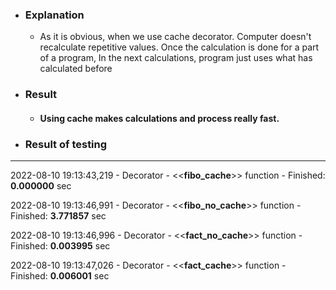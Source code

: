 + ### Explanation
  - As it is obvious, when we use cache decorator. 
  Computer doesn't recalculate repetitive values. 
  Once the calculation is done for a part of a program, 
  In the next calculations, program just uses what has calculated before
+ ### Result
  - #### Using cache makes calculations and process really fast.



+ ### Result of testing

---
2022-08-10 19:13:43,219 - Decorator - <<__fibo_cache__>> function - Finished: __0.000000__ sec

2022-08-10 19:13:46,991 - Decorator - <<__fibo_no_cache__>> function - Finished: __3.771857__ sec 

2022-08-10 19:13:46,996 - Decorator - <<__fact_no_cache__>> function - Finished: __0.003995__ sec 

2022-08-10 19:13:47,026 - Decorator - <<__fact_cache__>> function - Finished: __0.006001__ sec 


